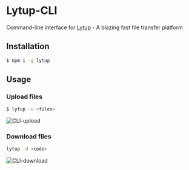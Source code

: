 # Lytup-CLI
Command-line interface for [Lytup](http://lytup.com) - A blazing fast file transfer platform

## Installation
```sh
$ npm i -g lytup
```

## Usage

### Upload files
```sh
$ lytup -u <files>
```
![CLI-upload](http://d.pr/i/XVIM+)

### Download files
```sh
lytup -d <code>
```
![CLI-download](http://d.pr/i/4L29+)
